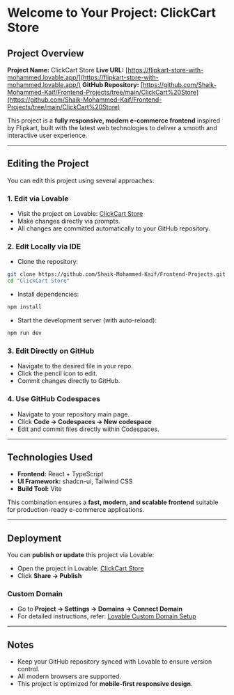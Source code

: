 # Welcome to Your Project: ClickCart Store

## Project Overview

**Project Name:** ClickCart Store
**Live URL:** [https://flipkart-store-with-mohammed.lovable.app/](https://flipkart-store-with-mohammed.lovable.app/)
**GitHub Repository:** [https://github.com/Shaik-Mohammed-Kaif/Frontend-Projects/tree/main/ClickCart%20Store](https://github.com/Shaik-Mohammed-Kaif/Frontend-Projects/tree/main/ClickCart%20Store)

This project is a **fully responsive, modern e-commerce frontend** inspired by Flipkart, built with the latest web technologies to deliver a smooth and interactive user experience.

---

## Editing the Project

You can edit this project using several approaches:

### 1. **Edit via Lovable**

* Visit the project on Lovable: [ClickCart Store](https://flipkart-store-with-mohammed.lovable.app/)
* Make changes directly via prompts.
* All changes are committed automatically to your GitHub repository.

### 2. **Edit Locally via IDE**

* Clone the repository:

```bash
git clone https://github.com/Shaik-Mohammed-Kaif/Frontend-Projects.git
cd "ClickCart Store"
```

* Install dependencies:

```bash
npm install
```

* Start the development server (with auto-reload):

```bash
npm run dev
```

### 3. **Edit Directly on GitHub**

* Navigate to the desired file in your repo.
* Click the pencil icon to edit.
* Commit changes directly to GitHub.

### 4. **Use GitHub Codespaces**

* Navigate to your repository main page.
* Click **Code → Codespaces → New codespace**
* Edit and commit files directly within Codespaces.

---

## Technologies Used

* **Frontend:** React + TypeScript
* **UI Framework:** shadcn-ui, Tailwind CSS
* **Build Tool:** Vite

This combination ensures a **fast, modern, and scalable frontend** suitable for production-ready e-commerce applications.

---

## Deployment

You can **publish or update** this project via Lovable:

* Open the project in Lovable: [ClickCart Store](https://flipkart-store-with-mohammed.lovable.app/)
* Click **Share → Publish**

### Custom Domain

* Go to **Project → Settings → Domains → Connect Domain**
* For detailed instructions, refer: [Lovable Custom Domain Setup](https://docs.lovable.dev/features/custom-domain#custom-domain)

---

## Notes

* Keep your GitHub repository synced with Lovable to ensure version control.
* All modern browsers are supported.
* This project is optimized for **mobile-first responsive design**.
